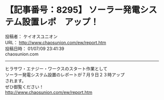 # 【記事番号：8295】 ソーラー発電システム設置レポ　アップ！

投稿者： ケイオスユニオン  
URL： http://www.chaosunion.com/ew/report.htm  
投稿日時： 01/07/09 23:41:39  
chaosunion.com

---

ヒラサワ・エナジー・ワークスのスタート作業として  
ソーラー発電システム設置のレポートが７月９日２３時アップ  
されます。  
ぜひ御覧ください！  
http://www.chaosunion.com/ew/report.htm  
  
